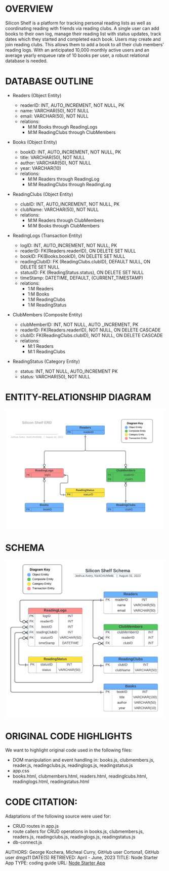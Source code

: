 # OVERVIEW

Silicon Shelf is a platform for tracking personal reading lists as well as coordinating reading with friends via reading clubs. A single user can add books to their own log, manage their reading list with status updates, track dates which they started and completed each book. Users may create and join reading clubs. This allows them to add a book to all their club members’ reading logs. With an anticipated 10,000 monthly active users and an average yearly enqueue rate of 10 books per user, a robust relational database is needed.

# DATABASE OUTLINE

* Readers (Object Entity)
  * readerID: INT, AUTO_INCREMENT, NOT NULL, PK
  *	name: VARCHAR(50), NOT NULL
  * email: VARCHAR(50), NOT NULL
  *	relations:
    * M:M Books through ReadingLogs
	* M:M ReadingClubs through ClubMembers

* Books (Object Entity)
  * bookID: INT, AUTO_INCREMENT, NOT NULL, PK
  * title: VARCHAR(50), NOT NULL
  * author: VARCHAR(50), NOT NULL
  * year: VARCHAR(10)
  * relations:
    * M:M Readers through ReadingLog
    * M:M ReadingClubs through ReadingLog

* ReadingClubs (Object Entity) 
  * clubID: INT, AUTO_INCREMENT, NOT NULL, PK
  * clubName: VARCHAR(50), NOT NULL
  * relations:
    * M:M Readers through ClubMembers
    * M:M Books through ClubMembers

* ReadingLogs (Transaction Entity) 
  * logID: INT, AUTO_INCREMENT, NOT NULL, PK
  * readerID: FK(Readers.readerID), ON DELETE SET NULL
  * bookID: FK(Books.bookID), ON DELETE SET NULL
  * readingClubID: FK (ReadingClubs.clubID), DEFAULT NULL, ON DELETE SET NULL
  * statusID: FK (ReadingStatus.status), ON DELETE SET NULL
  * timeStamp: DATETIME, DEFAULT, (CURRENT_TIMESTAMP)
  * relations:
    * 1:M Readers
    * 1:M Books
    * 1:M ReadingClubs
    * 1:M ReadingStatus

* ClubMembers (Composite Entity) 
  * clubMemberID: INT, NOT NULL, AUTO _INCREMENT, PK
  * readerID: FK(Readers.readerID), NOT NULL, ON DELETE CASCADE
  * clubID: FK(ReadingClubs.clubID), NOT NULL, ON DELETE CASCADE
  * relations:
    * M:1 Readers
    * M:1 ReadingClubs

* ReadingStatus (Category Entity) 
  * status: INT, NOT NULL, AUTO_INCREMENT PK
  * status: VARCHAR(50), NOT NULL

# ENTITY-RELATIONSHIP DIAGRAM

![Database ERD](graphics/erd.png "ERD")

# SCHEMA

![Database Schema](graphics/schema.png "Schema")

# ORIGINAL CODE HIGHLIGHTS

We want to highlight original code used in the following files:

* DOM manipulation and event handling in: books.js, clubmembers.js, reader.js, readingclubs.js, readinglogs.js, readingstatus.js
* app.css
* books.html, clubmembers.html, readers.html, readinglcubs.html, readinglogs.html, readingstatus.html

# CODE CITATION:

Adaptations of the following source were used for:
* CRUD routes in app.js
* route callers for CRUD operations in books.js, clubmembers.js, readers.js, readingclubs.js, readinglogs.js, readingstatus.js
* db-connect.js

AUTHORS: George Kochera, Micheal Curry, GitHub user Cortona1, GitHub user dmgs11
DATE(S) RETRIEVED: April - June, 2023
TITLE: Node Starter App
TYPE: coding guide
URL: [Node Starter App](https://github.com/osu-cs340-ecampus/nodejs-starter-app)
